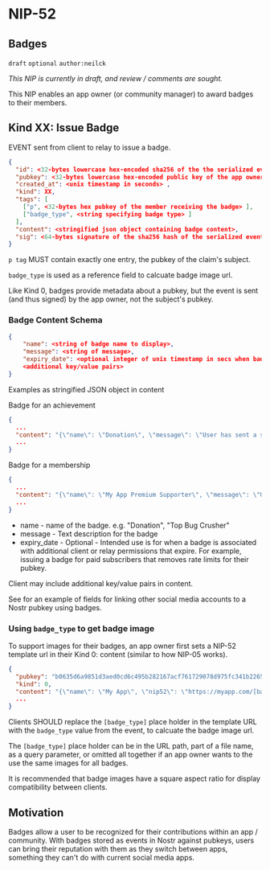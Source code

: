 
NIP-52
======

Badges
------

`draft` `optional` `author:neilck`

*This NIP is currently in draft, and review / comments are sought.* 

This NIP enables an app owner (or community manager) to award badges to their members. 

## Kind XX: Issue Badge

EVENT sent from client to relay to issue a badge.

```json
{
  "id": <32-bytes lowercase hex-encoded sha256 of the the serialized event data>,
  "pubkey": <32-bytes lowercase hex-encoded public key of the app owner issuing the badge>,
  "created_at": <unix timestamp in seconds> ,
  "kind": XX,
  "tags": [
    ["p", <32-bytes hex pubkey of the member receiving the badge> ],
    ["badge_type", <string specifying badge type> ]
  ],
  "content": <stringified json object containing badge content>,
  "sig": <64-bytes signature of the sha256 hash of the serialized event data, which is the same as the "id" field>
}
```

`p tag` MUST contain exactly one entry, the pubkey of the claim's subject.

`badge_type` is used as a reference field to calcuate badge image url.

Like Kind 0, badges provide metadata about a pubkey, but the event is sent (and thus signed) by the app owner, not the subject's pubkey.

### Badge Content Schema

```json
{
    "name": <string of badge name to display>,
    "message": <string of message>,
    "expiry_date": <optional integer of unix timestamp in secs when badge expires>,
    <additional key/value pairs>
}
````

Examples as stringified JSON object in content

Badge for an achievement
```json
{
  ...
  "content": "{\"name\": \"Donation\", \"message\": \"User has sent a sats donation to noster.directory.\"}",
  ...
}
````

Badge for a membership
```json
{
  ...
  "content": "{\"name\": \"My App Premium Supporter\", \"message\": \"User is a premium supporter of My App.\", \"expiry_date\": 1674818142}",
  ...
}
````

- name - name of the badge. e.g. "Donation", "Top Bug Crusher"
- message - Text description for the badge
- expiry_date - Optional - Intended use is for when a badge is associated with additional client or relay permissions that expire. For example, issuing a badge for paid subscribers that removes rate limits for their pubkey.

Client may include additional key/value pairs in content.

See <link TBD> for an example of fields for linking other social media accounts to a Nostr pubkey using badges.

### Using `badge_type` to get badge image

To support images for their badges, an app owner first sets a NIP-52 template url in their Kind 0: content (similar to how NIP-05 works).

```json
{
  "pubkey": "b0635d6a9851d3aed0cd6c495b282167acf761729078d975fc341b22650b07b9",
  "kind": 0,
  "content": "{\"name\": \"My App\", \"nip52\": \"https://myapp.com/[badge_type].svg\"}"
  ...
}
````

Clients SHOULD replace the `[badge_type]` place holder in the template URL with the `badge_type` value from the event, to calcuate the badge image url.

The `[badge_type]` place holder can be in the URL path, part of a file name, as a query parameter, or omitted all together if an app owner wants to the use the same images for all badges.

It is recommended that badge images have a square aspect ratio for display compatibility between clients. 


Motivation
----------

Badges allow a user to be recognized for their contributions within an app /  community. With badges stored as events in Nostr against pubkeys, users can bring their reputation with them as they switch between apps, something they can't do with current social media apps.

